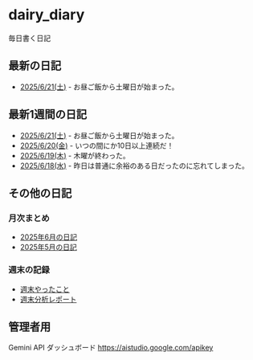 # dairy_diary

毎日書く日記

## 最新の日記

- [2025/6/21(土)](diary/2025/06/20250621.md) - お昼ご飯から土曜日が始まった。

## 最新1週間の日記

- [2025/6/21(土)](diary/2025/06/20250621.md) - お昼ご飯から土曜日が始まった。
- [2025/6/20(金)](diary/2025/06/20250620.md) - いつの間にか10日以上連続だ！
- [2025/6/19(木)](diary/2025/06/20250619.md) - 木曜が終わった。
- [2025/6/18(水)](diary/2025/06/20250618.md) - 昨日は普通に余裕のある日だったのに忘れてしまった。

## その他の日記

### 月次まとめ

- [2025年6月の日記](diary/2025/monthly/202506.md)
- [2025年5月の日記](diary/2025/monthly/202505.md)

### 週末の記録

- [週末やったこと](diary/2025/weekend/weekend_diary.md)
- [週末分析レポート](diary/2025/weekend/analysis_report.md)

## 管理者用

Gemini API ダッシュボード <https://aistudio.google.com/apikey>
